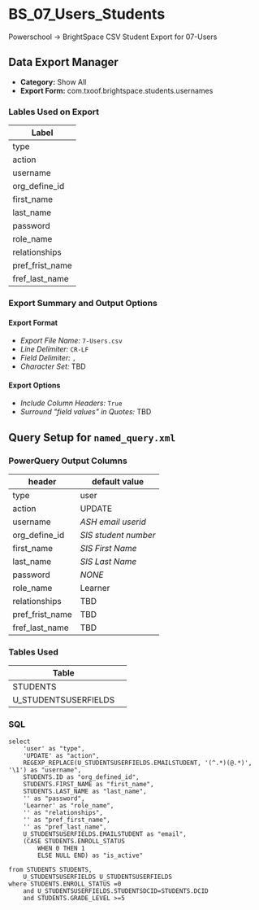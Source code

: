 # BS_07_Users_Students

Powerschool &rarr; BrightSpace CSV Student Export for 07-Users

## Data Export Manager

- **Category:** Show All
- **Export Form:**  com.txoof.brightspace.students.usernames

### Lables Used on Export

| Label |
|-|
|type|
|action|
|username|
|org_define_id|
|first_name|
|last_name|
|password|
|role_name|
|relationships|
|pref_frist_name |
|fref_last_name |

### Export Summary and Output Options

#### Export Format

- *Export File Name:* `7-Users.csv`
- *Line Delimiter:* `CR-LF`
- *Field Delimiter:* `,`
- *Character Set:* TBD

#### Export Options

- *Include Column Headers:* `True`
- *Surround "field values" in Quotes:* TBD

## Query Setup for `named_query.xml`

### PowerQuery Output Columns

| header | default value |
|-|-|
|type| user |
|action| UPDATE|
|username| _ASH email userid_ |
|org_define_id| _SIS student number_ |
|first_name| _SIS First Name_ |
|last_name| _SIS Last Name_ |
|password| _NONE_ |
|role_name| Learner|
|relationships| TBD |
|pref_frist_name | TBD |
|fref_last_name | TBD |

### Tables Used

| Table |  |
|-|-|
|STUDENTS| |
|U_STUDENTSUSERFIELDS| |

### SQL

```
select 
    'user' as "type",
    'UPDATE' as "action",
    REGEXP_REPLACE(U_STUDENTSUSERFIELDS.EMAILSTUDENT, '(^.*)(@.*)', '\1') as "username",    
    STUDENTS.ID as "org_defined_id",
    STUDENTS.FIRST_NAME as "first_name",
    STUDENTS.LAST_NAME as "last_name", 
    '' as "password",
    'Learner' as "role_name",
    '' as "relationships",
    '' as "pref_first_name",
    '' as "pref_last_name",
    U_STUDENTSUSERFIELDS.EMAILSTUDENT as "email",
    (CASE STUDENTS.ENROLL_STATUS
        WHEN 0 THEN 1
        ELSE NULL END) as "is_active"
        
from STUDENTS STUDENTS,
    U_STUDENTSUSERFIELDS U_STUDENTSUSERFIELDS
where STUDENTS.ENROLL_STATUS =0
    and U_STUDENTSUSERFIELDS.STUDENTSDCID=STUDENTS.DCID
    and STUDENTS.GRADE_LEVEL >=5
```